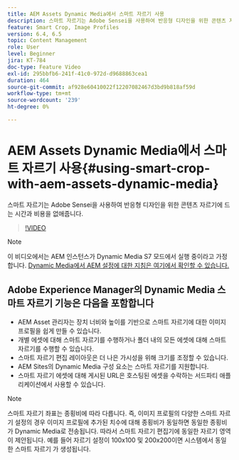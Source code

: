 ```yaml
---
title: AEM Assets Dynamic Media에서 스마트 자르기 사용
description: 스마트 자르기는 Adobe Sensei을 사용하여 반응형 디자인을 위한 콘텐츠 자르기에 드는 시간과 비용을 없애줍니다.
feature: Smart Crop, Image Profiles
version: 6.4, 6.5
topic: Content Management
role: User
level: Beginner
jira: KT-784
doc-type: Feature Video
exl-id: 295bbfb6-241f-41c0-972d-d9688863cea1
duration: 464
source-git-commit: af928e60410022f12207082467d3bd9b818af59d
workflow-type: tm+mt
source-wordcount: '239'
ht-degree: 0%

---
```


# AEM Assets Dynamic Media에서 스마트 자르기 사용{#using-smart-crop-with-aem-assets-dynamic-media}

스마트 자르기는 Adobe Sensei을 사용하여 반응형 디자인을 위한 콘텐츠 자르기에 드는 시간과 비용을 없애줍니다.

>[!VIDEO](https://video.tv.adobe.com/v/21519?quality=12&learn=on)

>[!NOTE]
>
>이 비디오에서는 AEM 인스턴스가 Dynamic Media S7 모드에서 실행 중이라고 가정합니다. [Dynamic Media에서 AEM 설정에 대한 지침은 여기에서 확인할 수 있습니다.](https://helpx.adobe.com/kr/experience-manager/6-3/assets/using/config-dynamic-fp-14410.html)

## Adobe Experience Manager의 Dynamic Media 스마트 자르기 기능은 다음을 포함합니다

* AEM Asset 관리자는 장치 너비와 높이를 기반으로 스마트 자르기에 대한 이미지 프로필을 쉽게 만들 수 있습니다.
* 개별 에셋에 대해 스마트 자르기를 수행하거나 폴더 내의 모든 에셋에 대해 스마트 자르기를 수행할 수 있습니다.
* 스마트 자르기 편집 레이아웃은 더 나은 가시성을 위해 크기를 조정할 수 있습니다.
* AEM Sites의 Dynamic Media 구성 요소는 스마트 자르기를 지원합니다.
* 스마트 자르기 에셋에 대해 게시된 URL은 호스팅된 에셋을 수락하는 서드파티 애플리케이션에서 사용할 수 있습니다.

>[!NOTE]
>
>스마트 자르기 좌표는 종횡비에 따라 다릅니다. 즉, 이미지 프로필의 다양한 스마트 자르기 설정의 경우 이미지 프로필에 추가된 치수에 대해 종횡비가 동일하면 동일한 종횡비가 Dynamic Media로 전송됩니다. 따라서 스마트 자르기 편집기에 동일한 자르기 영역이 제안됩니다. 예를 들어 자르기 설정이 100x100 및 200x200이면 시스템에서 동일한 스마트 자르기 가 생성됩니다.
